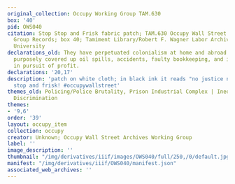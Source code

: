 ```yaml
---
original_collection: Occupy Working Group TAM.630
box: '40'
pid: OWS040
citation: Stop Stop and Frisk fabric patch; TAM.630 Occupy Wall Street Archives Working
  Group Records; box 40; Tamiment Library/Robert F. Wagner Labor Archives, New York
  University
declarations_old: They have perpetuated colonialism at home and abroad | They have
  purposely covered up oil spills, accidents, faulty bookkeeping, and inactive ingredients
  in pursuit of profit.
declarations: '20,17'
description: 'patch on white cloth; in black ink it reads "no justice no peace. end
  stop and frisk! #occupywallstreet'
themes_old: Policing/Police Brutality, Prison Industrial Complex | Inequality and
  Discrimination
themes:
- '9,6'
order: '39'
layout: occupy_item
collection: occupy
creator: Unknown; Occupy Wall Street Archives Working Group
label: ''
image_description: ''
thumbnail: "/img/derivatives/iiif/images/OWS040/full/250,/0/default.jpg"
manifest: "/img/derivatives/iiif/OWS040/manifest.json"
associated_web_archives: ''
---
```

